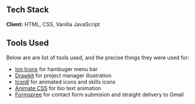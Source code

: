 
## Tech Stack

**Client:** HTML, CSS, Vanilla JavaScript

## Tools Used

Below are are list of tools used, and the precise things they were used for:

- [Ion Icons](https://ionic.io/ionicons) for hambuger menu bar
- [Drawkit](https://www.drawkit.io/) for project manager illustration
- [Icon8](https://icons8.com/) for animated icons and skills icons
- [Animate CSS](https://animate.style/) for bio text animation
- [Formspree](https://formspree.io/) for contact form submision and straight delivery to Gmail
